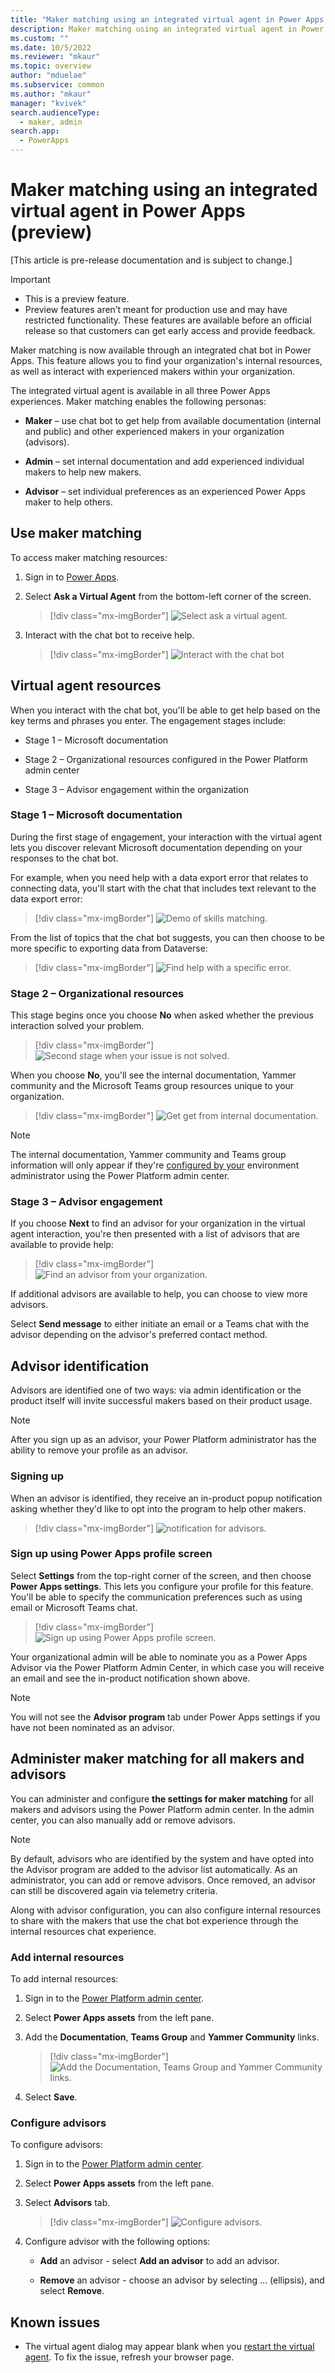 ```yaml
---
title: "Maker matching using an integrated virtual agent in Power Apps (preview) | MicrosoftDocs"
description: Maker matching using an integrated virtual agent in Power Apps. 
ms.custom: ""
ms.date: 10/5/2022
ms.reviewer: "mkaur"
ms.topic: overview
author: "mduelae"
ms.subservice: common
ms.author: "mkaur"
manager: "kvivek"
search.audienceType: 
  - maker, admin
search.app: 
  - PowerApps
---
```


# Maker matching using an integrated virtual agent in Power Apps (preview)

[This article is pre-release documentation and is subject to change.]

> [!IMPORTANT]
> - This is a preview feature.
> - Preview features aren’t meant for production use and may have restricted functionality. These features are available before an official release so that customers can get early access and provide feedback.

Maker matching is now available through an integrated chat bot in Power Apps. This feature allows you to find your organization's internal resources, as well as interact with experienced makers within your organization.

The integrated virtual agent is available in all three Power Apps experiences. Maker matching enables the following personas:

- **Maker** – use chat bot to get help from available documentation (internal and public) and other experienced makers in your organization (advisors).

- **Admin** – set internal documentation and add experienced individual makers to help new makers.

- **Advisor** – set individual preferences as an experienced Power Apps maker to help others.

## Use maker matching

To access maker matching resources:

1. Sign in to [Power Apps](https://make.powerapps.com).

2. Select **Ask a Virtual Agent** from the bottom-left corner of the screen.

   > [!div class="mx-imgBorder"]
   > ![Select ask a virtual agent.](media/skills-match/skills-match-1.png)

3. Interact with the chat bot to receive help.

   > [!div class="mx-imgBorder"]
   > ![Interact with the chat bot](media/skills-match/skills-match-2.png)

## Virtual agent resources

When you interact with the chat bot, you'll be able to get help based on the key terms and phrases you enter. The engagement stages include:

- Stage 1 – Microsoft documentation

- Stage 2 – Organizational resources configured in the Power Platform admin center

- Stage 3 – Advisor engagement within the organization

### Stage 1 – Microsoft documentation

During the first stage of engagement, your interaction with the virtual agent lets you discover relevant Microsoft documentation depending on your responses to the chat bot.

For example, when you need help with a data export error that relates to connecting data, you'll start with the chat that includes text relevant to the data export error:

> [!div class="mx-imgBorder"]
> ![Demo of skills matching.](media/skills-match/skills-match-3.png)

From the list of topics that the chat bot suggests, you can then choose to be more specific to exporting data from Dataverse:

> [!div class="mx-imgBorder"]
> ![Find help with a specific error.](media/skills-match/skills-match-4.png)

### Stage 2 – Organizational resources

This stage begins once you choose **No** when asked whether the previous interaction solved your problem.

> [!div class="mx-imgBorder"]
> ![Second stage when your issue is not solved.](media/skills-match/skills-match-5.png)

When you choose **No**, you'll see the internal documentation, Yammer community and the Microsoft Teams group resources unique to your organization.

> [!div class="mx-imgBorder"]
> ![Get get from internal documentation.](media/skills-match/skills-match-6.png)

> [!NOTE]
> The internal documentation, Yammer community and Teams group information will only appear if they're [configured by your](#add-internal-resources) environment administrator using the Power Platform admin center.

### Stage 3 – Advisor engagement

If you choose **Next** to find an advisor for your organization in the virtual agent interaction, you're then presented with a list of advisors that are available to provide help:

> [!div class="mx-imgBorder"]
> ![Find an advisor from your organization.](media/skills-match/skills-match-7.png)

If additional advisors are available to help, you can choose to view more advisors.

Select **Send message** to either initiate an email or a Teams chat with the advisor depending on the advisor's preferred contact method.

## Advisor identification

Advisors are identified one of two ways: via admin identification or the product itself will invite successful makers based on their product usage.

> [!NOTE]
> After you sign up as an advisor, your Power Platform administrator has the ability to remove your profile as an advisor.

### Signing up 

When an advisor is identified, they receive an in-product popup notification asking whether they'd like to opt into the program to help other makers.

> [!div class="mx-imgBorder"]
> ![notification for advisors.](media/skills-match/skills-match-8.png)

### Sign up using Power Apps profile screen

Select **Settings** from the top-right corner of the screen, and then choose **Power Apps settings**. This lets you configure your profile for this feature. You'll be able to specify the communication preferences such as using email or Microsoft Teams chat.


> [!div class="mx-imgBorder"]
> ![Sign up using Power Apps profile screen.](media/skills-match/skills-match-9.png)

Your organizational admin will be able to nominate you as a Power Apps Advisor via the Power Platform Admin Center, in which case you will receive an email and see the in-product notification shown above.

> [!NOTE]
> You will not see the **Advisor program** tab under Power Apps settings if you have not been nominated as an advisor.

## Administer maker matching for all makers and advisors

You can administer and configure **the settings for maker matching** for all makers and advisors using the Power Platform admin center. In the admin center, you can also manually add or remove advisors.

> [!NOTE]
> By default, advisors who are identified by the system and have opted into the Advisor program are added to the advisor list automatically. As an administrator, you can add or remove advisors. Once removed, an advisor can still be discovered again via telemetry criteria.

Along with advisor configuration, you can also configure internal resources to share with the makers that use the chat bot experience through the internal resources chat experience.

### Add internal resources

To add internal resources:

1. Sign in to the [Power Platform admin center](https://admin.powerplatform.com).

2. Select **Power Apps assets** from the left pane.

3. Add the **Documentation**, **Teams Group** and **Yammer Community** links.

   > [!div class="mx-imgBorder"]
   > ![Add the Documentation, Teams Group and Yammer Community links.](media/skills-match/skills-match-10.png)

4. Select **Save**.

### Configure advisors

To configure advisors:

1. Sign in to the [Power Platform admin center](https://admin.powerplatform.com).

2. Select **Power Apps assets** from the left pane.

3. Select **Advisors** tab.

   > [!div class="mx-imgBorder"]
   > ![Configure advisors.](media/skills-match/skills-match-11.png)

4. Configure advisor with the following options:

    - **Add** an advisor - select **Add an advisor** to add an advisor.

    - **Remove** an advisor - choose an advisor by selecting … (ellipsis), and select **Remove**.

## Known issues

-  The virtual agent dialog may appear blank when you [restart the virtual agent](virtual-agent.md#restart-or-close-a-session). To fix the issue, refresh your browser page.
